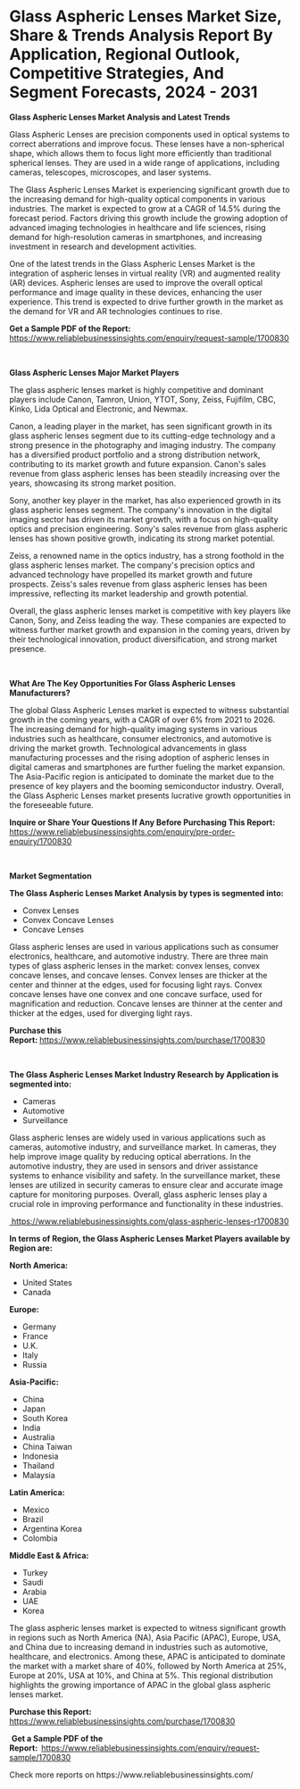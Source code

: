 <p><h1>Glass Aspheric Lenses Market Size, Share & Trends Analysis Report By Application, Regional Outlook, Competitive Strategies, And Segment Forecasts, 2024 - 2031</h1></p><p><strong>Glass Aspheric Lenses Market Analysis and Latest Trends</strong></p>
<p><p>Glass Aspheric Lenses are precision components used in optical systems to correct aberrations and improve focus. These lenses have a non-spherical shape, which allows them to focus light more efficiently than traditional spherical lenses. They are used in a wide range of applications, including cameras, telescopes, microscopes, and laser systems.</p><p>The Glass Aspheric Lenses Market is experiencing significant growth due to the increasing demand for high-quality optical components in various industries. The market is expected to grow at a CAGR of 14.5% during the forecast period. Factors driving this growth include the growing adoption of advanced imaging technologies in healthcare and life sciences, rising demand for high-resolution cameras in smartphones, and increasing investment in research and development activities.</p><p>One of the latest trends in the Glass Aspheric Lenses Market is the integration of aspheric lenses in virtual reality (VR) and augmented reality (AR) devices. Aspheric lenses are used to improve the overall optical performance and image quality in these devices, enhancing the user experience. This trend is expected to drive further growth in the market as the demand for VR and AR technologies continues to rise.</p></p>
<p><strong>Get a Sample PDF of the Report:&nbsp;</strong> <a href="https://www.reliablebusinessinsights.com/enquiry/request-sample/1700830">https://www.reliablebusinessinsights.com/enquiry/request-sample/1700830</a></p>
<p>&nbsp;</p>
<p><strong>Glass Aspheric Lenses Major Market Players</strong></p>
<p><p>The glass aspheric lenses market is highly competitive and dominant players include Canon, Tamron, Union, YTOT, Sony, Zeiss, Fujifilm, CBC, Kinko, Lida Optical and Electronic, and Newmax. </p><p>Canon, a leading player in the market, has seen significant growth in its glass aspheric lenses segment due to its cutting-edge technology and a strong presence in the photography and imaging industry. The company has a diversified product portfolio and a strong distribution network, contributing to its market growth and future expansion. Canon's sales revenue from glass aspheric lenses has been steadily increasing over the years, showcasing its strong market position.</p><p>Sony, another key player in the market, has also experienced growth in its glass aspheric lenses segment. The company's innovation in the digital imaging sector has driven its market growth, with a focus on high-quality optics and precision engineering. Sony's sales revenue from glass aspheric lenses has shown positive growth, indicating its strong market potential.</p><p>Zeiss, a renowned name in the optics industry, has a strong foothold in the glass aspheric lenses market. The company's precision optics and advanced technology have propelled its market growth and future prospects. Zeiss's sales revenue from glass aspheric lenses has been impressive, reflecting its market leadership and growth potential.</p><p>Overall, the glass aspheric lenses market is competitive with key players like Canon, Sony, and Zeiss leading the way. These companies are expected to witness further market growth and expansion in the coming years, driven by their technological innovation, product diversification, and strong market presence.</p></p>
<p>&nbsp;</p>
<p><strong>What Are The Key Opportunities For Glass Aspheric Lenses Manufacturers?</strong></p>
<p><p>The global Glass Aspheric Lenses market is expected to witness substantial growth in the coming years, with a CAGR of over 6% from 2021 to 2026. The increasing demand for high-quality imaging systems in various industries such as healthcare, consumer electronics, and automotive is driving the market growth. Technological advancements in glass manufacturing processes and the rising adoption of aspheric lenses in digital cameras and smartphones are further fueling the market expansion. The Asia-Pacific region is anticipated to dominate the market due to the presence of key players and the booming semiconductor industry. Overall, the Glass Aspheric Lenses market presents lucrative growth opportunities in the foreseeable future.</p></p>
<p><strong>Inquire or Share Your Questions If Any Before Purchasing This Report:</strong> <a href="https://www.reliablebusinessinsights.com/enquiry/pre-order-enquiry/1700830">https://www.reliablebusinessinsights.com/enquiry/pre-order-enquiry/1700830</a></p>
<p>&nbsp;</p>
<p><strong>Market Segmentation</strong></p>
<p><strong>The Glass Aspheric Lenses Market Analysis by types is segmented into:</strong></p>
<p><ul><li>Convex Lenses</li><li>Convex Concave Lenses</li><li>Concave Lenses</li></ul></p>
<p><p>Glass aspheric lenses are used in various applications such as consumer electronics, healthcare, and automotive industry. There are three main types of glass aspheric lenses in the market: convex lenses, convex concave lenses, and concave lenses. Convex lenses are thicker at the center and thinner at the edges, used for focusing light rays. Convex concave lenses have one convex and one concave surface, used for magnification and reduction. Concave lenses are thinner at the center and thicker at the edges, used for diverging light rays.</p></p>
<p><strong>Purchase this Report:&nbsp;</strong><a href="https://www.reliablebusinessinsights.com/purchase/1700830">https://www.reliablebusinessinsights.com/purchase/1700830</a></p>
<p>&nbsp;</p>
<p><strong>The Glass Aspheric Lenses Market Industry Research by Application is segmented into:</strong></p>
<p><ul><li>Cameras</li><li>Automotive</li><li>Surveillance</li></ul></p>
<p><p>Glass aspheric lenses are widely used in various applications such as cameras, automotive industry, and surveillance market. In cameras, they help improve image quality by reducing optical aberrations. In the automotive industry, they are used in sensors and driver assistance systems to enhance visibility and safety. In the surveillance market, these lenses are utilized in security cameras to ensure clear and accurate image capture for monitoring purposes. Overall, glass aspheric lenses play a crucial role in improving performance and functionality in these industries.</p></p>
<p><a href="https://www.reliablebusinessinsights.com/glass-aspheric-lenses-r1700830">&nbsp;https://www.reliablebusinessinsights.com/glass-aspheric-lenses-r1700830</a></p>
<p><strong>In terms of Region, the Glass Aspheric Lenses Market Players available by Region are:</strong></p>
<p>
    <p> <strong> North America: </strong>
        <ul>
            <li>United States</li>
            <li>Canada</li>
        </ul>
        </p> 
    <p> <strong> Europe: </strong>
        <ul>
            <li>Germany</li>
            <li>France</li>
            <li>U.K.</li>
            <li>Italy</li>
            <li>Russia</li>
        </ul>
        </p> 
    <p> <strong> Asia-Pacific: </strong>
        <ul>
            <li>China</li>
            <li>Japan</li>
            <li>South Korea</li>
            <li>India</li>
            <li>Australia</li>
            <li>China Taiwan</li>
            <li>Indonesia</li>
            <li>Thailand</li>
            <li>Malaysia</li>
        </ul>
        </p> 
    <p> <strong> Latin America: </strong>
        <ul>
            <li>Mexico</li>
            <li>Brazil</li>
            <li>Argentina Korea</li>
            <li>Colombia</li>
        </ul>
        </p> 
    <p> <strong> Middle East & Africa: </strong>
        <ul>
            <li>Turkey</li>
            <li>Saudi</li>
            <li>Arabia</li>
            <li>UAE</li>
            <li>Korea</li>
        </ul>
    </p>
    </p>
<p><p>The glass aspheric lenses market is expected to witness significant growth in regions such as North America (NA), Asia Pacific (APAC), Europe, USA, and China due to increasing demand in industries such as automotive, healthcare, and electronics. Among these, APAC is anticipated to dominate the market with a market share of 40%, followed by North America at 25%, Europe at 20%, USA at 10%, and China at 5%. This regional distribution highlights the growing importance of APAC in the global glass aspheric lenses market.</p></p>
<p><strong>Purchase this Report: </strong><a href="https://www.reliablebusinessinsights.com/purchase/1700830">https://www.reliablebusinessinsights.com/purchase/1700830</a></p>
<p>&nbsp;<strong>Get a Sample PDF of the Report:&nbsp;&nbsp;</strong><a href="https://www.reliablebusinessinsights.com/enquiry/request-sample/1700830">https://www.reliablebusinessinsights.com/enquiry/request-sample/1700830</a></p>
<p><strong></strong></p>
<p>Check more reports on https://www.reliablebusinessinsights.com/</p>